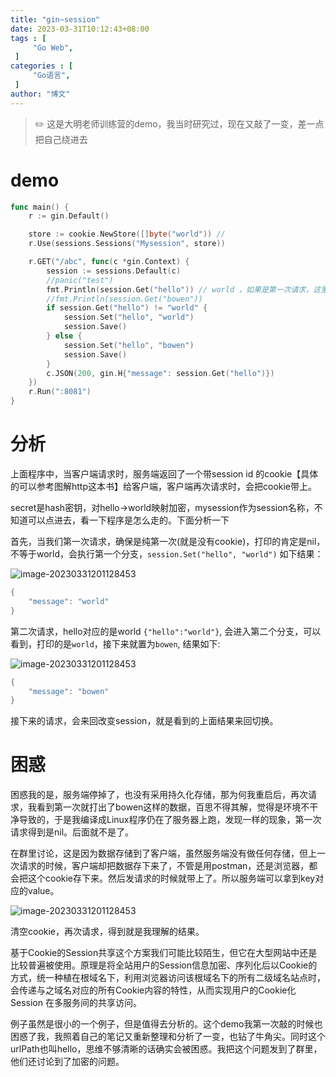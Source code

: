 ```yaml
---
title: "gin~session"
date: 2023-03-31T10:12:43+08:00
tags : [                                    
     "Go Web",
 ]
categories : [                              
     "Go语言",
 ]
author: "博文"  
---
```


> ✏️ 这是大明老师训练营的demo，我当时研究过，现在又敲了一变，差一点把自己绕进去

# demo

```Go
func main() {
	r := gin.Default()

	store := cookie.NewStore([]byte("world")) //
	r.Use(sessions.Sessions("Mysession", store))

	r.GET("/abc", func(c *gin.Context) {
		session := sessions.Default(c)
		//panic("test")
		fmt.Println(session.Get("hello")) // world ，如果是第一次请求，这里打的是nil
		//fmt.Println(session.Get("bowen"))
		if session.Get("hello") != "world" {
			session.Set("hello", "world")
			session.Save()
		} else {
			session.Set("hello", "bowen")
			session.Save()
		}
		c.JSON(200, gin.H{"message": session.Get("hello")})
	})
	r.Run(":8081")
}
```

# 分析

上面程序中，当客户端请求时，服务端返回了一个带session id 的cookie【具体的可以参考图解http这本书】给客户端，客户端再次请求时，会把cookie带上。

secret是hash密钥，对hello->world映射加密，mysession作为session名称，不知道可以点进去，看一下程序是怎么走的。下面分析一下

首先，当我们第一次请求，确保是纯第一次(就是没有cookie)，打印的肯定是nil，不等于world，会执行第一个分支，`session.Set("hello", "world")`  如下结果：

![image-20230331201128453](/gin路由/20230331201128453.png)

```go
{
    "message": "world"
}
```

第二次请求，hello对应的是world `{"hello":"world"}`, 会进入第二个分支，可以看到，打印的是`world`，接下来就置为`bowen`, 结果如下:

![image-20230331201128453](/gin路由/20230331201948.png)

```go
{
    "message": "bowen"
}
```

接下来的请求，会来回改变session，就是看到的上面结果来回切换。

# 困惑

困惑我的是，服务端停掉了，也没有采用持久化存储，那为何我重启后，再次请求，我看到第一次就打出了bowen这样的数据，百思不得其解，觉得是环境不干净导致的，于是我编译成Linux程序仍在了服务器上跑，发现一样的现象，第一次请求得到是nil。后面就不是了。

在群里讨论，这是因为数据存储到了客户端，虽然服务端没有做任何存储，但上一次请求的时候，客户端却把数据存下来了，不管是用postman，还是浏览器，都会把这个cookie存下来。然后发请求的时候就带上了。所以服务端可以拿到key对应的value。

![image-20230331201128453](/gin路由/20230331202721.png)

清空cookie，再次请求，得到就是我理解的结果。

基于Cookie的Session共享这个方案我们可能比较陌生，但它在大型网站中还是比较普遍被使用。原理是将全站用户的Session信息加密、序列化后以Cookie的方式，统一种植在根域名下，利用浏览器访问该根域名下的所有二级域名站点时，会传递与之域名对应的所有Cookie内容的特性，从而实现用户的Cookie化Session 在多服务间的共享访问。

例子虽然是很小的一个例子，但是值得去分析的。这个demo我第一次敲的时候也困惑了我，我照着自己的笔记又重新整理和分析了一变，也钻了牛角尖。同时这个urlPath也叫hello，思维不够清晰的话确实会被困惑。我把这个问题发到了群里，他们还讨论到了加密的问题。